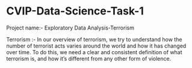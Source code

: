 # CVIP-Data-Science-Task-1

Project name:- Exploratory Data Analysis-Terrorism

Terrorism :- In our overview of terrorism, we try to understand how the number of terrorist acts varies around the world and how it has changed over time. To do this, we need a clear and consistent definition of what terrorism is, and how it’s different from any other form of violence.
